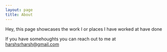 ```yaml
---
layout: page
title: About
---
```


<p class="message">
  Hey, this page showcases the work I or places I have worked at have done
</p>

If you have somehoughts you can reach out to me at harshsrharsh@gmail.com
